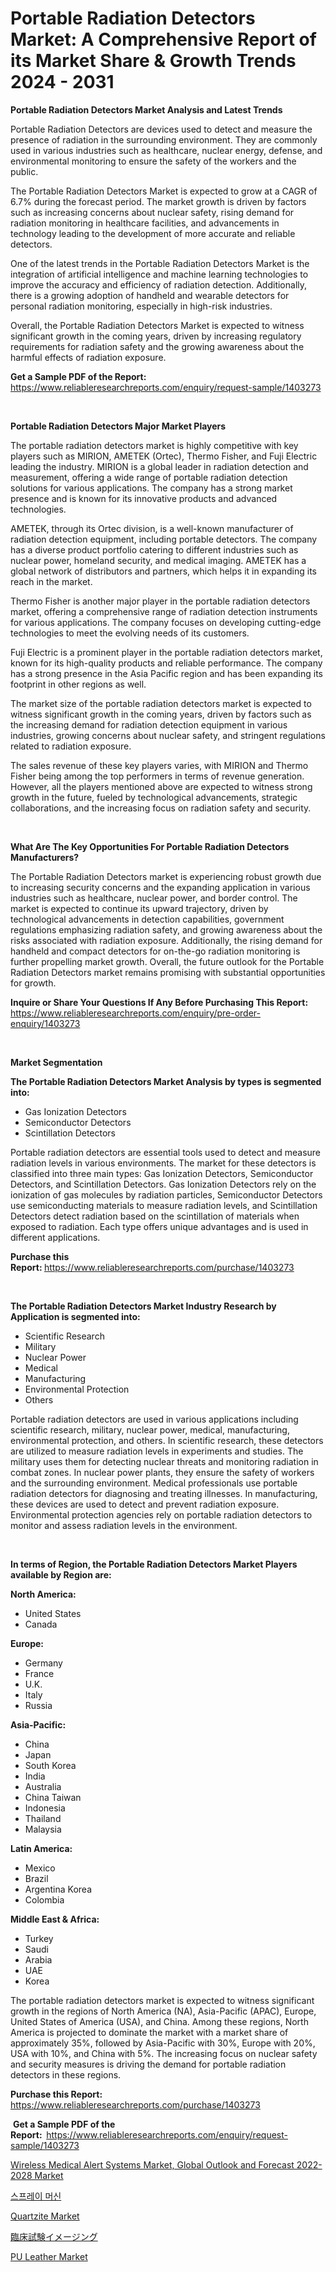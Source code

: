 <p><h1>Portable Radiation Detectors Market: A Comprehensive Report of its Market Share & Growth Trends 2024 - 2031</h1></p><p><strong>Portable Radiation Detectors Market Analysis and Latest Trends</strong></p>
<p><p>Portable Radiation Detectors are devices used to detect and measure the presence of radiation in the surrounding environment. They are commonly used in various industries such as healthcare, nuclear energy, defense, and environmental monitoring to ensure the safety of the workers and the public.</p><p>The Portable Radiation Detectors Market is expected to grow at a CAGR of 6.7% during the forecast period. The market growth is driven by factors such as increasing concerns about nuclear safety, rising demand for radiation monitoring in healthcare facilities, and advancements in technology leading to the development of more accurate and reliable detectors.</p><p>One of the latest trends in the Portable Radiation Detectors Market is the integration of artificial intelligence and machine learning technologies to improve the accuracy and efficiency of radiation detection. Additionally, there is a growing adoption of handheld and wearable detectors for personal radiation monitoring, especially in high-risk industries.</p><p>Overall, the Portable Radiation Detectors Market is expected to witness significant growth in the coming years, driven by increasing regulatory requirements for radiation safety and the growing awareness about the harmful effects of radiation exposure.</p></p>
<p><strong>Get a Sample PDF of the Report:&nbsp;</strong> <a href="https://www.reliableresearchreports.com/enquiry/request-sample/1403273">https://www.reliableresearchreports.com/enquiry/request-sample/1403273</a></p>
<p>&nbsp;</p>
<p><strong>Portable Radiation Detectors Major Market Players</strong></p>
<p><p>The portable radiation detectors market is highly competitive with key players such as MIRION, AMETEK (Ortec), Thermo Fisher, and Fuji Electric leading the industry. MIRION is a global leader in radiation detection and measurement, offering a wide range of portable radiation detection solutions for various applications. The company has a strong market presence and is known for its innovative products and advanced technologies.</p><p>AMETEK, through its Ortec division, is a well-known manufacturer of radiation detection equipment, including portable detectors. The company has a diverse product portfolio catering to different industries such as nuclear power, homeland security, and medical imaging. AMETEK has a global network of distributors and partners, which helps it in expanding its reach in the market.</p><p>Thermo Fisher is another major player in the portable radiation detectors market, offering a comprehensive range of radiation detection instruments for various applications. The company focuses on developing cutting-edge technologies to meet the evolving needs of its customers.</p><p>Fuji Electric is a prominent player in the portable radiation detectors market, known for its high-quality products and reliable performance. The company has a strong presence in the Asia Pacific region and has been expanding its footprint in other regions as well.</p><p>The market size of the portable radiation detectors market is expected to witness significant growth in the coming years, driven by factors such as the increasing demand for radiation detection equipment in various industries, growing concerns about nuclear safety, and stringent regulations related to radiation exposure.</p><p>The sales revenue of these key players varies, with MIRION and Thermo Fisher being among the top performers in terms of revenue generation. However, all the players mentioned above are expected to witness strong growth in the future, fueled by technological advancements, strategic collaborations, and the increasing focus on radiation safety and security.</p></p>
<p>&nbsp;</p>
<p><strong>What Are The Key Opportunities For Portable Radiation Detectors Manufacturers?</strong></p>
<p><p>The Portable Radiation Detectors market is experiencing robust growth due to increasing security concerns and the expanding application in various industries such as healthcare, nuclear power, and border control. The market is expected to continue its upward trajectory, driven by technological advancements in detection capabilities, government regulations emphasizing radiation safety, and growing awareness about the risks associated with radiation exposure. Additionally, the rising demand for handheld and compact detectors for on-the-go radiation monitoring is further propelling market growth. Overall, the future outlook for the Portable Radiation Detectors market remains promising with substantial opportunities for growth.</p></p>
<p><strong>Inquire or Share Your Questions If Any Before Purchasing This Report:</strong> <a href="https://www.reliableresearchreports.com/enquiry/pre-order-enquiry/1403273">https://www.reliableresearchreports.com/enquiry/pre-order-enquiry/1403273</a></p>
<p>&nbsp;</p>
<p><strong>Market Segmentation</strong></p>
<p><strong>The Portable Radiation Detectors Market Analysis by types is segmented into:</strong></p>
<p><ul><li>Gas Ionization Detectors</li><li>Semiconductor Detectors</li><li>Scintillation Detectors</li></ul></p>
<p><p>Portable radiation detectors are essential tools used to detect and measure radiation levels in various environments. The market for these detectors is classified into three main types: Gas Ionization Detectors, Semiconductor Detectors, and Scintillation Detectors. Gas Ionization Detectors rely on the ionization of gas molecules by radiation particles, Semiconductor Detectors use semiconducting materials to measure radiation levels, and Scintillation Detectors detect radiation based on the scintillation of materials when exposed to radiation. Each type offers unique advantages and is used in different applications.</p></p>
<p><strong>Purchase this Report:&nbsp;</strong><a href="https://www.reliableresearchreports.com/purchase/1403273">https://www.reliableresearchreports.com/purchase/1403273</a></p>
<p>&nbsp;</p>
<p><strong>The Portable Radiation Detectors Market Industry Research by Application is segmented into:</strong></p>
<p><ul><li>Scientific Research</li><li>Military</li><li>Nuclear Power</li><li>Medical</li><li>Manufacturing</li><li>Environmental Protection</li><li>Others</li></ul></p>
<p><p>Portable radiation detectors are used in various applications including scientific research, military, nuclear power, medical, manufacturing, environmental protection, and others. In scientific research, these detectors are utilized to measure radiation levels in experiments and studies. The military uses them for detecting nuclear threats and monitoring radiation in combat zones. In nuclear power plants, they ensure the safety of workers and the surrounding environment. Medical professionals use portable radiation detectors for diagnosing and treating illnesses. In manufacturing, these devices are used to detect and prevent radiation exposure. Environmental protection agencies rely on portable radiation detectors to monitor and assess radiation levels in the environment.</p></p>
<p>&nbsp;</p>
<p><strong>In terms of Region, the Portable Radiation Detectors Market Players available by Region are:</strong></p>
<p>
    <p> <strong> North America: </strong>
        <ul>
            <li>United States</li>
            <li>Canada</li>
        </ul>
        </p> 
    <p> <strong> Europe: </strong>
        <ul>
            <li>Germany</li>
            <li>France</li>
            <li>U.K.</li>
            <li>Italy</li>
            <li>Russia</li>
        </ul>
        </p> 
    <p> <strong> Asia-Pacific: </strong>
        <ul>
            <li>China</li>
            <li>Japan</li>
            <li>South Korea</li>
            <li>India</li>
            <li>Australia</li>
            <li>China Taiwan</li>
            <li>Indonesia</li>
            <li>Thailand</li>
            <li>Malaysia</li>
        </ul>
        </p> 
    <p> <strong> Latin America: </strong>
        <ul>
            <li>Mexico</li>
            <li>Brazil</li>
            <li>Argentina Korea</li>
            <li>Colombia</li>
        </ul>
        </p> 
    <p> <strong> Middle East & Africa: </strong>
        <ul>
            <li>Turkey</li>
            <li>Saudi</li>
            <li>Arabia</li>
            <li>UAE</li>
            <li>Korea</li>
        </ul>
    </p>
    </p>
<p><p>The portable radiation detectors market is expected to witness significant growth in the regions of North America (NA), Asia-Pacific (APAC), Europe, United States of America (USA), and China. Among these regions, North America is projected to dominate the market with a market share of approximately 35%, followed by Asia-Pacific with 30%, Europe with 20%, USA with 10%, and China with 5%. The increasing focus on nuclear safety and security measures is driving the demand for portable radiation detectors in these regions.</p></p>
<p><strong>Purchase this Report: </strong><a href="https://www.reliableresearchreports.com/purchase/1403273">https://www.reliableresearchreports.com/purchase/1403273</a></p>
<p>&nbsp;<strong>Get a Sample PDF of the Report:&nbsp;&nbsp;</strong><a href="https://www.reliableresearchreports.com/enquiry/request-sample/1403273">https://www.reliableresearchreports.com/enquiry/request-sample/1403273</a></p>
<p><strong></strong></p>
<p><p><a href="https://bubble-tree-ea4.notion.site/Wireless-Medical-Alert-Systems-Market-Global-Outlook-and-Forecast-2022-2028-Market-Size-and-Growth--ef389ac5f29b4a7599b1ad9278d931d4">Wireless Medical Alert Systems Market, Global Outlook and Forecast 2022-2028 Market</a></p><p><a href="https://medium.com/@hemantdesphyueqnd3dfnln68/%EC%8A%A4%ED%94%84%EB%A0%88%EC%9D%B4-%EA%B8%B0%EA%B3%84-%EC%8B%9C%EC%9E%A5-%EA%B7%9C%EB%AA%A8-%EC%8B%9C%EC%9E%A5-%EC%A0%84%EB%A7%9D-%EB%B0%8F-%EC%8B%9C%EC%9E%A5-%EC%98%88%EC%B8%A1-2024%EB%85%84%EB%B6%80%ED%84%B0-2031%EB%85%84-06f559805bbf">스프레이 머신</a></p><p><a href="https://view.publitas.com/reportprime-1/quartzite-market-size-2024-2031-global-industrial-analysis-key-geographical-regions-market-share-top-key-players-product-types-and-forecast-research-report/">Quartzite Market</a></p><p><a href="https://medium.com/@samirmayert1/%E8%87%A8%E5%BA%8A%E8%A9%A6%E9%A8%93%E7%94%BB%E5%83%8F%E5%B8%82%E5%A0%B4-%E5%B8%82%E5%A0%B4cagr-%E5%B8%82%E5%A0%B4%E5%8B%95%E5%90%91-%E3%81%8A%E3%82%88%E3%81%B3%E6%88%90%E9%95%B7%E6%88%A6%E7%95%A5%E3%81%AB%E3%81%A4%E3%81%84%E3%81%A6%E3%81%AE%E6%B4%9E%E5%AF%9F-5db10d6ff407">臨床試験イメージング</a></p><p><a href="https://view.publitas.com/reportprime-1/pu-leather-market-research-report-provides-thorough-industry-overview-which-offers-an-in-depth-analysis-of-product-trends-and-new-market-divisions/">PU Leather Market</a></p></p>
